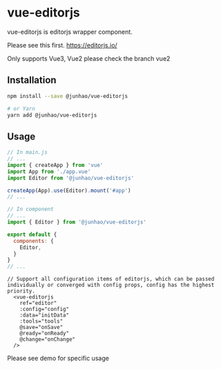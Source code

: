 # vue-editorjs

vue-editorjs is editorjs wrapper component.

Please see this first. https://editorjs.io/

Only supports Vue3, Vue2 please check the branch vue2

## Installation

```bash
npm install --save @junhao/vue-editorjs

# or Yarn
yarn add @junhao/vue-editorjs
```

## Usage

```js
// In main.js
// ...
import { createApp } from 'vue'
import App from './app.vue'
import Editor from '@junhao/vue-editorjs'

createApp(App).use(Editor).mount('#app')
// ...
```

```js
// In component
// ...
import { Editor } from '@junhao/vue-editorjs'

export default {
  components: {
    Editor,
  }
}
// ...
```

```Vue
// Support all configuration items of editorjs, which can be passed individually or converged with config props, config has the highest priority.
  <vue-editorjs
    ref="editor"
    :config="config"
    :data="initData"
    :tools="tools"
    @save="onSave"
    @ready="onReady"
    @change="onChange"
  />
```      

Please see demo for specific usage
